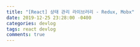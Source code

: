```yaml
---
title: "[React] 상태 관리 라이브러리 - Redux, Mobx"
date: 2019-12-25 23:28:00 -0400
categories: devlog
tags: react devlog
comments: true
---
```

